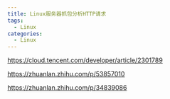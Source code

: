 ```yaml
---
title: Linux服务器抓包分析HTTP请求
tags:
  - Linux
categories:
  - Linux
---
```




https://cloud.tencent.com/developer/article/2301789


https://zhuanlan.zhihu.com/p/53857010

https://zhuanlan.zhihu.com/p/34839086